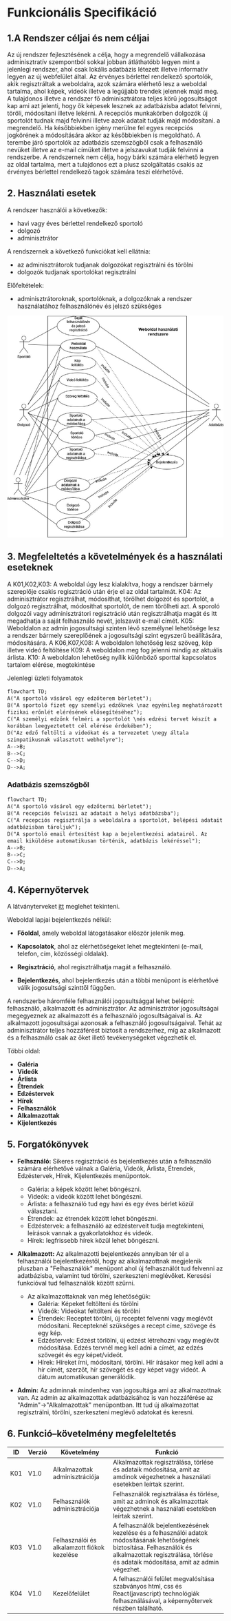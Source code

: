# Funkcionális Specifikáció

## 1.A Rendszer céljai és nem céljai

Az új rendszer fejlesztésének a célja, hogy a megrendelő vállalkozása adminisztratív szempontból sokkal jobban átláthatóbb legyen mint a jelenlegi rendszer, ahol csak lokális adatbázis létezett illetve informatív legyen az új webfelület által.
Az érvényes bérlettel rendelkező sportolók, akik regisztráltak a weboldalra, azok számára elérhető lesz a weboldal tartalma, ahol képek, videók illetve a legújjabb trendek jelennek majd meg.
A tulajdonos illetve a rendszer fő adminisztrátora teljes körű jogosultságot kap ami azt jelenti, hogy ők képesek lesznek az adatbázisba adatot felvinni, töröli, módosítani illetve lekérni. 
A recepciós munkakörben dolgozók új sportolót tudnak majd felvinni illetve azok adatait tudják majd módosítani. a megrendelő. Ha későbbiekben igény merülne fel egyes recepciós jogkörének a módosítására akkor az későbbiekben is megoldható.
A terembe járó sportolók az adatbázis szemszögből csak a felhasználó nevüket illetve az e-mail címüket illetve a jelszavukat tudják felvinni a rendszerbe.
A rendszernek nem célja, hogy bárki számára elérhető legyen az oldal tartalma, mert a tulajdonos ezt a plusz szolgáltatás csakis az érvényes bérlettel rendelkező tagok számára teszi elérhetővé.

## 2. Használati esetek

A rendszer használói a következők:</br>
*	havi vagy éves bérlettel rendelkező sportoló
*	dolgozó 
*	adminisztrátor

A rendszernek a következő funkciókat kell ellátnia:
*	az adminisztrátorok tudjanak dolgozókat regisztrálni és törölni
*	dolgozók tudjanak sportolókat regisztrálni

Előfeltételek:
*	adminisztrátoroknak, sportolóknak, a dolgozóknak a rendszer használatához felhasználónév és jelszó szükséges

![usecase_dia](https://github.com/AfpGroupE/sport/blob/main/sport-oldal/docs/Use_Case_Web.jpg)

## 3. Megfeleltetés a követelmények és a használati eseteknek

A K01,K02,K03: A weboldal úgy lesz kialakítva, hogy a rendszer bármely szereplője csakis regisztráció után érje el az oldal tartalmát. 
K04: Az adminisztrátor regisztrálhat, módosíthat, törölhet dolgozót és sportolót, a dolgozó regisztrálhat, módosíthat sportolót, de nem törölheti azt. A sporoló dolgozói vagy adminisztrátori regisztráció után regisztrálhatja magát és itt megadhatja a saját felhasználó nevét, jelszavát e-mail címét.
K05: Weboldalon az admin jogosultsági szinten lévő személynel lehetősége lesz a rendszer bármely szereplőének a jogosultsági szint egyszerű beállítására, módosítására.
A K06,K07,K08: A weboldalon lehetőség lesz szöveg, kép illetve videó feltöltése
K09: A weboldalon meg fog jelenni mindíg az aktuális árlista. 
K10: A weboldalon lehetőség nyílik különböző sporttal kapcsolatos tartalom elérése, megtekintése

Jelenlegi üzleti folyamatok

```mermaid
flowchart TD;
A("A sportoló vásárol egy edzőterem bérletet");
B("A sportoló fizet egy személyi edzőknek \naz egyénileg meghatározott fizikai erőnlét elérésének elősegítéséhez");
C("A személyi edzőnk felméri a sportolót \nés edzési tervet készít a korábban leegyeztetett cél elérése érdekében");
D("Az edző feltölti a videókat és a tervezetet \negy általa szimpatikusnak választott webhelyre");
A-->B;
B-->C;
C-->D;
D-->A;
```
### Adatbázis szemszögből

```mermaid
flowchart TD;
A("A sportoló vásárol egy edzőtermi bérletet");
B("A recepciós felviszi az adatait a helyi adatbázsba");
C("A recepciós regisztrálja a weboldalra a sportolót, belépési adatait adatbázisban tároljuk");
D("A sportoló email értesítést kap a bejelentkezési adatairól. Az email kiküldése automatikusan történik, adatbázis lekéréssel");
A-->B;
B-->C;
C-->D;
D-->A;
```

## 4. Képernyőtervek

A látványterveket [itt](https://github.com/AfpGroupE/sport/tree/main/sport-oldal/docs/L%C3%A1tv%C3%A1nyterv) meglehet tekinteni.

Weboldal lapjai bejelentkezés nélkül:
- **Főoldal**, amely weboldal látogatásakor először jelenik meg.  

- **Kapcsolatok**, ahol az elérhetőségeket lehet megtekinteni (e-mail, telefon, cím, közösségi oldalak).  

- **Regisztráció**, ahol regisztrálhatja magát a felhasználó.

- **Bejelentkezés**, ahol bejelentkezés után a többi menüpont is elérhetővé válik jogosultsági szinttől függően.

A rendszerbe háromféle felhasználói jogosultsággal lehet belépni: felhasználó, alkalmazott és adminisztrátor. Az adminisztrátor jogosultságai megegyeznek az alkalmazott és a felhasználó jogosultságaival is. Az alkalmazott jogosultságai azonosak a felhasználó jogosultságaival. Tehát az adminisztrátor teljes hozzáférést biztosít a rendszerhez, míg az alkalmazott és a felhasználó csak az őket illető tevékenységeket végezhetik el.

Többi oldal:
- **Galéria**
- **Videók**
- **Árlista**
- **Étrendek**
- **Edzéstervek**
- **Hírek**
- **Felhasználók**
- **Alkalmazottak**
- **Kijelentkezés**

## 5. Forgatókönyvek

- **Felhsználó:**
Sikeres regisztráció és bejelentkezés után a felhasználó számára elérhetővé válnak a Galéria, Videók, Árlista, Étrendek, Edzéstervek, Hírek, Kijelentkezés menüpontok.
    - Galéria: a képek között lehet böngészni.
    - Videók: a videók között lehet böngészni.
    - Árlista: a felhasználó tud egy havi és egy éves bérlet közül választani.
    - Étrendek: az étrendek között lehet böngészni.
    - Edzéstervek: a felhasználó az edzésterveit tudja megtekinteni, leírások vannak a gyakorlatokhoz és videók.
    - Hírek: legfrissebb hírek közül lehet böngészni.

- **Alkalmazott:**
    Az alkalmazotti bejelentkezés annyiban tér el a felhasználói bejelentkezéstől, hogy az alkalmazottnak megjelenik pluszban a "Felhasználók" menüpont ahol új felhasználót tud felvenni az adatbázisba, valamint tud törölni, szerkeszteni meglévőket. Keresési funkcióval tud felhasználók között szűrni.
    - Az alkalmazottaknak van még lehetőségük:
        - Galéria: Képeket feltölteni és törölni
        - Videók: Videókat feltölteni és törölni
        - Étrendek: Receptet törölni, új receptet felvenni vagy meglévőt módosítani. Recepteknél szükséges a recept címe, szövege és egy kép.
        - Edzéstervek: Edzést törlölni, új edzést létrehozni vagy meglévőt módosítása. Edzés tervnél meg kell adni a címét, az edzés szövegét és egy képet/videót.
        - Hírek: Híreket írni, módosítani, törölni. Hír írásakor meg kell adni a hír címét, szerzőt, hír szövegét és egy képet vagy videót. A dátum automatikusan generálódik.

 - **Admin:**
    Az adminnak mindenhez van jogosultága ami az alkalmazottnak van. Az admin az alkalmazottak adatbázisához is van hozzáférése az "Admin"->"Alkalmazottak" menüpontban. Itt tud új alkalmazottat regisztrálni, törölni, szerkeszteni meglévő adatokat és keresni.

## 6. Funkció–követelmény megfeleltetés
ID|Verzió|Követelmény|Funkció
--|------|---|--------
K01|V1.0|Alkalmazottak adminisztrációja|Alkalmazottak regisztrálása, törlése és adataik módosítása, amit az amdinok végezhetnek a használati esetekben leírtak szerint.  
K02|V1.0|Felhasználók adminisztrációja|Felhasználók regisztrálása és törlése, amit az adminok és alkalmazottak végezhetnek a használati esetekben leírtak szerint.
K03|V1.0|Felhasználói és alkalamzott fiókok kezelése|A felhasználók bejelentkezésének kezelése és a felhasználói adatok módosításának lehetőségének biztosítása. Felhasználók és alkalmazottak regisztrálása, törlése és adataik módosítása, amit az admin végezhet.  
K04|V1.0|Kezelőfelület|A felhasználói felület megvalósítása szabványos html, css és React(javascript) technológiák felhasználásával, a képernyőtervek részben található.